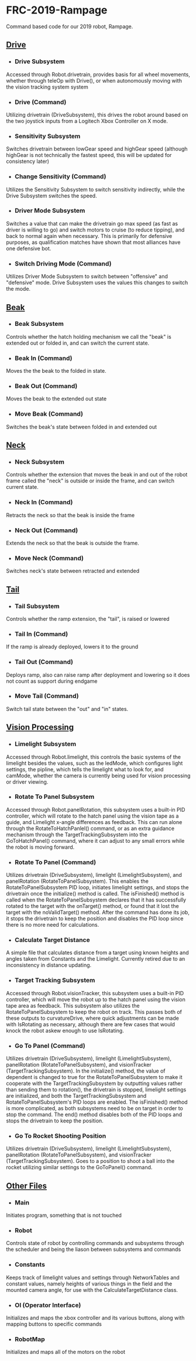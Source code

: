 # FRC-2019-Rampage
Command based code for our 2019 robot, Rampage. 

## [Drive](/src/main/java/frc/robot/Drive)

* ### Drive Subsystem
Accessed through Robot.drivetrain, provides basis for all wheel movements, whether through teleOp with Drive(), or when autonomously moving with the vision tracking system system

* ### Drive (Command)
Utilizing drivetrain (DriveSubsystem), this drives the robot around based on the two joystick inputs from a Logitech Xbox Controller on X mode.

* ### Sensitivity Subsystem
Switches drivetrain between lowGear speed and highGear speed (although highGear is not technically the fastest speed, this
will be updated for consistency later)

* ### Change Sensitivity (Command)
Utilizes the Sensitivity Subsystem to switch sensitivity indirectly, while the Drive Subsystem switches the speed.

* ### Driver Mode Subsystem
Switches a value that can make the drivetrain go max speed (as fast as driver is willing to go) and switch motors to cruise (to reduce tipping), and back to normal again when necessary. This is primarily for defensive purposes, as qualification matches have shown that most alliances have one defensive bot.

* ### Switch Driving Mode (Command)
Utilizes Driver Mode Subsystem to switch between "offensive" and "defensive" mode. Drive Subsystem uses the values this changes to switch the mode.

## [Beak](/src/main/java/frc/robot/Beak)

* ### Beak Subsystem
Controls whether the hatch holding mechanism we call the "beak" is extended out or folded in, and can switch the current state.

* ### Beak In (Command)
Moves the the beak to the folded in state.

* ### Beak Out (Command)
Moves the beak to the extended out state

* ### Move Beak (Command)
Switches the beak's state between folded in and extended out

## [Neck](/src/main/java/frc/robot/Neck)

* ### Neck Subsystem
Controls whether the extension that moves the beak in and out of the robot frame called the "neck" is outside or inside the frame, and can switch current state.

* ### Neck In (Command)
Retracts the neck so that the beak is inside the frame

* ### Neck Out (Command)
Extends the neck so that the beak is outside the frame.

* ### Move Neck (Command)
Switches neck's state between retracted and extended

## [Tail](/src/main/java/frc/robot/Tail)

* ### Tail Subsystem
Controls whether the ramp extension, the "tail", is raised or lowered

* ### Tail In (Command)
If the ramp is already deployed, lowers it to the ground

* ### Tail Out (Command)
Deploys ramp, also can raise ramp after deployment and lowering so it does not count as support during endgame

* ### Move Tail (Command)
Switch tail state between the "out" and "in" states.

## [Vision Processing](/src/main/java/frc/robot/VisionProcessing)

* ### Limelight Subsystem
Accessed through Robot.limelight, this controls the basic systems of the limelight besides the values, such as the ledMode, which configures light settings, the pipline, which tells the limelight what to look for, and camMode, whether the camera is currently being used for vision processing or driver viewing.

* ### Rotate To Panel Subsystem
Accessed through Robot.panelRotation, this subsystem uses a built-in PID controller, which will rotate to the hatch panel using the vision tape as a guide, and Limelight x-angle differences as feedback. This can run alone through the RotateToHatchPanlel() command, or as an extra guidance mechanism through the TargetTrackingSubsystem into the GoToHatchPanel() command, where it can adjust to any small errors while the robot is moving forward.

* ### Rotate To Panel (Command)
Utilizes drivetrain (DriveSubsystem), limelight (LimelightSubsystem), and panelRotation (RotateToPanelSubsystem). This enables the RotateToPanelSubsystem PID loop, initiates limelight settings, and stops the drivetrain once the initialize() method is called. The isFinished() method is called when the RotateToPanelSubsystem declares that it has successfully rotated to the target with the onTarget() method, or found that it lost the target with the noValidTarget() method. After the command has done its job, it stops the drivetrain to keep the position and disables the PID loop since there is no more need for calculations.

* ### Calculate Target Distance
A simple file that calculates distance from a target using known heights and angles taken from Constants and the Limelight. Currently retired due to an inconsistency in distance updating.

* ### Target Tracking Subsystem
Accessed through Robot.visionTracker, this subsystem uses a built-in PID controller, which will move the robot up to the hatch panel using the vision tape area as feedback. This subsystem also utilizes the RotateToPanelSubsystem to keep the robot on track. This passes both of these outputs to curvatureDrive, where quick adjustments can be made with IsRotating as necessary, although there are few cases that would knock the robot askew enough to use IsRotating.

* ### Go To Panel (Command)
Utilizes drivetrain (DriveSubsystem), limelight (LimelightSubsystem), panelRotation (RotateToPanelSubsystem), and visionTracker (TargetTrackingSubsystem). In the initialize() method, the value of dependent is changed to true for the RotateToPanelSubsystem to make it cooperate with the TargetTrackingSubsystem by outputting values rather than sending them to rotation(), the drivetrain is stopped, limelight settings are initialized, and both the TargetTrackingSubsystem and RotateToPanelSubsystem's PID loops are enabled. The isFinished() method is more complicated, as both subsystems need to be on target in order to stop the command. The end() method disables both of the PID loops and stops the drivetrain to keep the position. 

* ### Go To Rocket Shooting Position
Utilizes drivetrain (DriveSubsystem), limelight (LimelightSubsystem), panelRotation (RotateToPanelSubsystem), and visionTracker (TargetTrackingSubsystem). Goes to a position to shoot a ball into the rocket utilizing similar settings to the GoToPanel() command.

## [Other Files](/src/main/java/frc/robot)

* ### Main
Initiates program, something that is not touched

* ### Robot
Controls state of robot by controlling commands and subsystems through the scheduler and being the liason between subsystems and commands

* ### Constants
Keeps track of limelight values and settings through NetworkTables and constant values, namely heights of various things in the field and the mounted camera angle, for use with the CalculateTargetDistance class.

* ### OI (Operator Interface)
Initializes and maps the xbox controller and its various buttons, along with mapping buttons to specific commands

* ### RobotMap
Initializes and maps all of the motors on the robot
